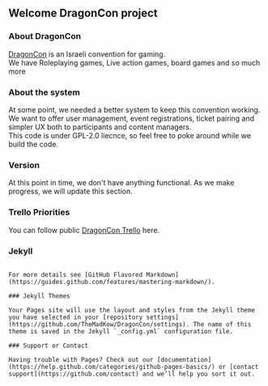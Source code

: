 ## Welcome DragonCon project

### About DragonCon
[DragonCon](http://dragoncon.co.il) is an Israeli convention for gaming.<br>
We have Roleplaying games, Live action games, board games and so much more

### About the system

At some point, we needed a better system to keep this convention working.<br>
We want to offer user management, event registrations, ticket pairing and simpler UX both to participants and content managers.<br>
This code is under GPL-2.0 liecnce, so feel free to poke around while we build the code.

### Version

At this point in time, we don't have anything functional. As we make progress, we will update this section.

### Trello Priorities

You can follow public [DragonCon Trello](https://trello.com/b/9Q1iSoSB/dragoncon) here.

### Jekyll
```

For more details see [GitHub Flavored Markdown](https://guides.github.com/features/mastering-markdown/).

### Jekyll Themes

Your Pages site will use the layout and styles from the Jekyll theme you have selected in your [repository settings](https://github.com/TheMadKow/DragonCon/settings). The name of this theme is saved in the Jekyll `_config.yml` configuration file.

### Support or Contact

Having trouble with Pages? Check out our [documentation](https://help.github.com/categories/github-pages-basics/) or [contact support](https://github.com/contact) and we’ll help you sort it out.
